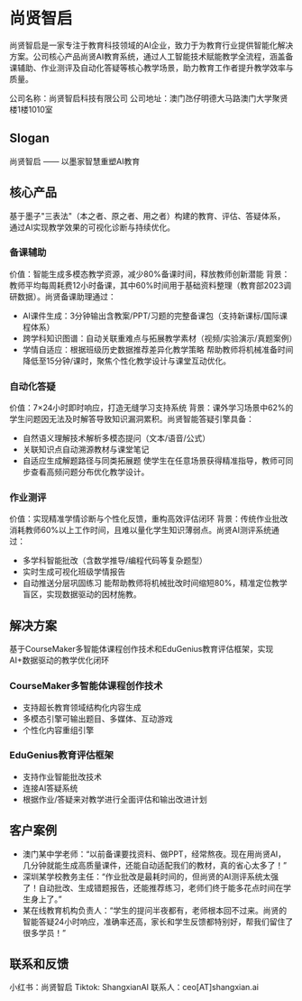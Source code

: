 # 尚贤智启
尚贤智启是一家专注于教育科技领域的AI企业，致力于为教育行业提供智能化解决方案。公司核心产品尚贤AI教育系统，通过人工智能技术赋能教学全流程，涵盖备课辅助、作业测评及自动化答疑等核心教学场景，助力教育工作者提升教学效率与质量。

公司名称：尚贤智启科技有限公司
公司地址：澳门氹仔明德大马路澳门大学聚贤楼1楼1010室

## Slogan
尚贤智启 —— 以墨家智慧重塑AI教育

## 核心产品

基于墨子"三表法"（本之者、原之者、用之者）构建的教育、评估、答疑体系， 通过AI实现教学效果的可视化诊断与持续优化。

### 备课辅助
价值：智能生成多模态教学资源，减少80%备课时间，释放教师创新潜能
背景：教师平均每周耗费12小时备课，其中60%时间用于基础资料整理（教育部2023调研数据）。尚贤备课助理通过：
- AI课件生成：3分钟输出含教案/PPT/习题的完整备课包（支持新课标/国际课程体系）
- 跨学科知识图谱：自动关联重难点与拓展教学素材（视频/实验演示/真题案例）
- 学情自适应：根据班级历史数据推荐差异化教学策略
帮助教师将机械准备时间降低至15分钟/课时，聚焦个性化教学设计与课堂互动优化。


### 自动化答疑
价值：7×24小时即时响应，打造无缝学习支持系统
背景：课外学习场景中62%的学生问题因无法及时解答导致知识漏洞累积。尚贤智能答疑引擎具备：
- 自然语义理解技术解析多模态提问（文本/语音/公式）
- 关联知识点自动溯源教材与课堂笔记
- 自适应生成解题路径与同类拓展题
使学生在任意场景获得精准指导，教师可同步查看高频问题分布优化教学设计。

### 作业测评

价值：实现精准学情诊断与个性化反馈，重构高效评估闭环
背景：传统作业批改消耗教师60%以上工作时间，且难以量化学生知识薄弱点。尚贤AI测评系统通过：
- 多学科智能批改（含数学推导/编程代码等复杂题型）
- 实时生成可视化班级学情报告
- 自动推送分层巩固练习
能帮助教师将机械批改时间缩短80%，精准定位教学盲区，实现数据驱动的因材施教。

## 解决方案

基于CourseMaker多智能体课程创作技术和EduGenius教育评估框架，实现AI+数据驱动的教学优化闭环

### CourseMaker多智能体课程创作技术

- 支持超长教育领域结构化内容生成
- 多模态引擎可输出题目、多媒体、互动游戏
- 个性化内容重组引擎

### EduGenius教育评估框架
- 支持作业智能批改技术
- 连接AI答疑系统
- 根据作业/答疑来对教学进行全面评估和输出改进计划

## 客户案例
- 澳门某中学老师：“以前备课要找资料、做PPT，经常熬夜。现在用尚贤AI，几分钟就能生成高质量课件，还能自动适配我们的教材，真的省心太多了！”
- 深圳某学校教务主任：“作业批改是最耗时间的，但尚贤的AI测评系统太强了！自动批改、生成错题报告，还能推荐练习，老师们终于能多花点时间在学生身上了。”
- 某在线教育机构负责人：“学生的提问半夜都有，老师根本回不过来。尚贤的智能答疑24小时响应，准确率还高，家长和学生反馈都特别好，帮我们留住了很多学员！”

## 联系和反馈
小红书：尚贤智启
Tiktok: ShangxianAI
联系人：ceo[AT]shangxian.ai
